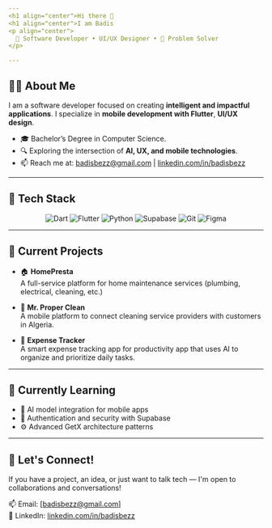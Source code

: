 ```yaml
---
<h1 align="center">Hi there 👋
<h1 align="center">I am Badis
<p align="center">
  🧠 Software Developer • UI/UX Designer • 🎯 Problem Solver
</p>

---
```


## 👨‍💻 About Me

I am a software developer focused on creating **intelligent and impactful applications**. I specialize in **mobile development with Flutter**, **UI/UX design**.
- 🎓 Bachelor’s Degree in Computer Science.
- 🔍 Exploring the intersection of **AI, UX, and mobile technologies**.
- 📫 Reach me at: badisbezz@gmail.com | [linkedin.com/in/badisbezz](#)

---

## 🧰 Tech Stack

<div align="center">

![Dart](https://img.shields.io/badge/Dart-0175C2?style=for-the-badge&logo=dart&logoColor=white)
![Flutter](https://img.shields.io/badge/Flutter-02569B?style=for-the-badge&logo=flutter&logoColor=white)
![Python](https://img.shields.io/badge/Python-3776AB?style=for-the-badge&logo=python&logoColor=white)
![Supabase](https://img.shields.io/badge/Supabase-3ECF8E?style=for-the-badge&logo=supabase&logoColor=white)
![Git](https://img.shields.io/badge/Git-F05032?style=for-the-badge&logo=git&logoColor=white)
![Figma](https://img.shields.io/badge/Figma-F24E1E?style=for-the-badge&logo=figma&logoColor=white)

</div>

---

## 🧠 Current Projects

- 🏠 **HomePresta**  
  A full-service platform for home maintenance services (plumbing, electrical, cleaning, etc.)

- 🧼 **Mr. Proper Clean**  
  A mobile platform to connect cleaning service providers with customers in Algeria.

- 📱 **Expense Tracker**  
  A smart expense tracking app for productivity app that uses AI to organize and prioritize daily tasks.

---
<!--
## 📊 GitHub Stats

<p align="center">
  <img src="https://github-readme-stats.vercel.app/api?username=badisbezzina&show_icons=true&theme=radical" alt="GitHub Stats" />
  <img src="https://github-readme-stats.vercel.app/api/top-langs/?username=badisbezzina&layout=compact&theme=radical" alt="Top Languages" />
</p>
-->


## 🌱 Currently Learning

- 🤖 AI model integration for mobile apps
- 🔐 Authentication and security with Supabase
- ⚙️ Advanced GetX architecture patterns

---

## 💬 Let's Connect!

If you have a project, an idea, or just want to talk tech — I'm open to collaborations and conversations!

📫 Email: [badisbezz@gmail.com]  
🔗 LinkedIn: [linkedin.com/in/badisbezz](#)


<!--
**badisbezz/badisbezz** is a ✨ _special_ ✨ repository because its `README.md` (this file) appears on your GitHub profile.

Here are some ideas to get you started:

- 🔭 I’m currently working on ...
- 🌱 I’m currently learning ...
- 👯 I’m looking to collaborate on ...
- 🤔 I’m looking for help with ...
- 💬 Ask me about ...
- 📫 How to reach me: ...
- 😄 Pronouns: ...
- ⚡ Fun fact: ...
-->
